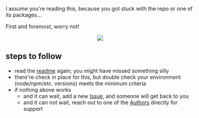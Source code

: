 I assume you're reading this, because you got stuck with the repo or one of its packages...

First and foremost, worry not!

<p align="center">
  <img src="https://imgs.search.brave.com/qjzLALHrnP_Q83ist5PuP5gLZhgw_uPd13zDj4HKTso/rs:fit:860:0:0/g:ce/aHR0cHM6Ly9tLm1l/ZGlhLWFtYXpvbi5j/b20vaW1hZ2VzL0kv/NDFRWFJnK09DN0wu/anBn" />
</p>

## steps to follow

- read the [readme](/README.md) again; you might have missed something silly
- there're check in place for this, but double check your environment (node/npm/etc. versions) meets the minimum criteria
- if nothing above works
  - and it can wait, add a new [Issue](https://github.com/ZoltanT-RD/zoltans-cli-toolbox/issues), and someone will get back to you
  - and it can not wait, reach out to one of the [Authors](./AUTHORS.md) directly for support
